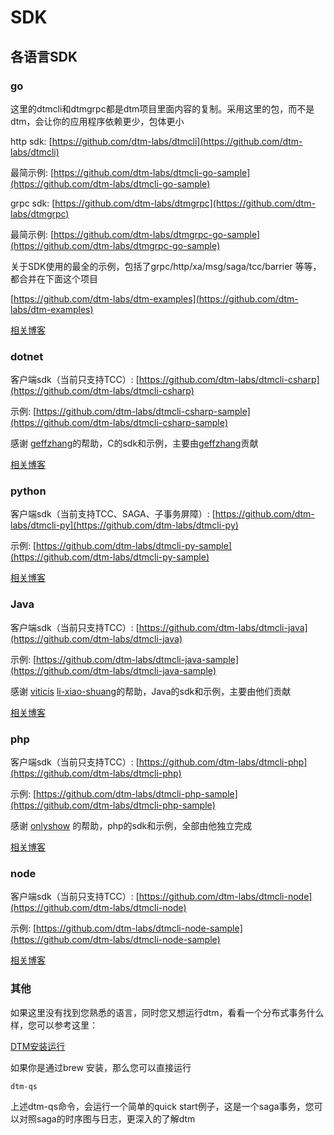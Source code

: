 # SDK

## 各语言SDK

### go

这里的dtmcli和dtmgrpc都是dtm项目里面内容的复制。采用这里的包，而不是dtm，会让你的应用程序依赖更少，包体更小

http sdk: [https://github.com/dtm-labs/dtmcli](https://github.com/dtm-labs/dtmcli)

最简示例: [https://github.com/dtm-labs/dtmcli-go-sample](https://github.com/dtm-labs/dtmcli-go-sample)

grpc sdk: [https://github.com/dtm-labs/dtmgrpc](https://github.com/dtm-labs/dtmgrpc)

最简示例: [https://github.com/dtm-labs/dtmgrpc-go-sample](https://github.com/dtm-labs/dtmgrpc-go-sample)

关于SDK使用的最全的示例，包括了grpc/http/xa/msg/saga/tcc/barrier 等等，都合并在下面这个项目

[https://github.com/dtm-labs/dtm-examples](https://github.com/dtm-labs/dtm-examples)

[相关博客](../resource/blogs-go)

### dotnet

客户端sdk（当前只支持TCC）: [https://github.com/dtm-labs/dtmcli-csharp](https://github.com/dtm-labs/dtmcli-csharp)

示例: [https://github.com/dtm-labs/dtmcli-csharp-sample](https://github.com/dtm-labs/dtmcli-csharp-sample)

感谢 [geffzhang](https://github.com/geffzhang)的帮助，C的sdk和示例，主要由[geffzhang](https://github.com/geffzhang)贡献

[相关博客](../resource/blogs-donet)

### python

客户端sdk（当前支持TCC、SAGA、子事务屏障）: [https://github.com/dtm-labs/dtmcli-py](https://github.com/dtm-labs/dtmcli-py)

示例: [https://github.com/dtm-labs/dtmcli-py-sample](https://github.com/dtm-labs/dtmcli-py-sample)

[相关博客](../resource/blogs-py)


### Java

客户端sdk（当前只支持TCC）: [https://github.com/dtm-labs/dtmcli-java](https://github.com/dtm-labs/dtmcli-java)

示例: [https://github.com/dtm-labs/dtmcli-java-sample](https://github.com/dtm-labs/dtmcli-java-sample)

感谢 [viticis](https://github.com/viticis) [li-xiao-shuang](https://github.com/li-xiao-shuang)的帮助，Java的sdk和示例，主要由他们贡献

[相关博客](../resource/blogs-java)

### php

客户端sdk（当前只支持TCC）: [https://github.com/dtm-labs/dtmcli-php](https://github.com/dtm-labs/dtmcli-php)

示例: [https://github.com/dtm-labs/dtmcli-php-sample](https://github.com/dtm-labs/dtmcli-php-sample)

感谢 [onlyshow](https://github.com/onlyshow) 的帮助，php的sdk和示例，全部由他独立完成

[相关博客](../resource/blogs-php)

### node

客户端sdk（当前只支持TCC）: [https://github.com/dtm-labs/dtmcli-node](https://github.com/dtm-labs/dtmcli-node)

示例: [https://github.com/dtm-labs/dtmcli-node-sample](https://github.com/dtm-labs/dtmcli-node-sample)

[相关博客](../resource/blogs-node)

### 其他

如果这里没有找到您熟悉的语言，同时您又想运行dtm，看看一个分布式事务什么样，您可以参考这里：

[DTM安装运行](https://dtm.pub/guide/install.html)

如果你是通过brew 安装，那么您可以直接运行

```
dtm-qs
```

上述dtm-qs命令，会运行一个简单的quick start例子，这是一个saga事务，您可以对照saga的时序图与日志，更深入的了解dtm